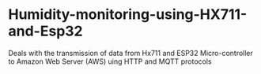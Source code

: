 # Humidity-monitoring-using-HX711-and-Esp32
 
Deals with the transmission of data from Hx711 and ESP32 Micro-controller to Amazon Web Server (AWS) uing HTTP and MQTT protocols
